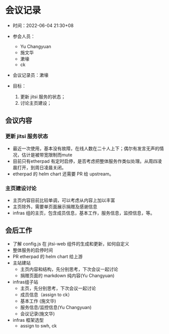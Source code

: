 # 会议记录

* 时间：2022-06-04 21:30+08

* 参会人员：
  - Yu Changyuan
  - 施文华
  - 漱壕
  - ck

* 会议记录员：漱壕

* 目标：
  1.  更新 jitsi 服务的状态；
  2. 讨论主页建设；

## 会议内容
### 更新 jitsi 服务状态
  - 最近一次使用，基本没有故障，在线人数在二十人上下；偶尔有发言无声的情况，估计是被带宽限制而mute
  - 目前只有etherpad 有定时启停，是否考虑把整体服务作类似处理。从周四凌晨打开，到周日凌晨关闭。
  - etherpad 的 helm chart 还需要 PR 给 upstream。
  
### 主页建设讨论
  - 主页内容目前比较单调，可以考虑从内容上加以丰富
  - 主页除外，需要单页面展示捐赠及感谢信息
  - infras 组的主页，包含成员信息，基本工作，服务信息，监控信息，等。

## 会后工作
  - 了解 config.js 在 jitsi-web 组件的生成和更新，如何自定义
  - 整体服务的启停时间
  - PR etherpad 的 helm chart 给上游
  - 主站建站
    - 主页内容和结构，先分别思考，下次会议一起讨论
    - 捐赠页面的 markdown 纯内容(Yu Changyuan)
 - infras组子站
    - 主页，先分别思考，下次会议一起讨论
    - 成员信息（assign to ck）
    - 基本工作 (施文华)
    - 服务信息/监控信息(Yu Changyuan)
    - 会议记录(施文华)
- infras 框架选型
    - assign to swh, ck


